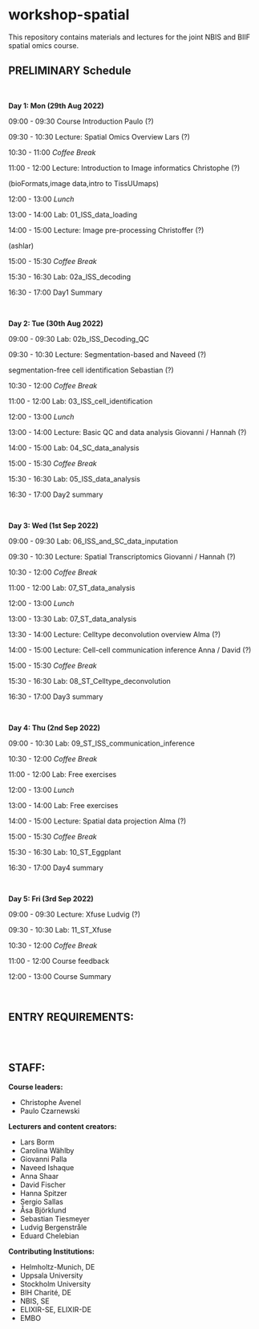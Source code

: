 # workshop-spatial

This repository contains materials and lectures for the joint NBIS and BIIF spatial omics course.




## PRELIMINARY Schedule

<br/>

**Day 1: Mon (29th Aug 2022)**

09:00 - 09:30	Course Introduction				                               Paulo (?)

09:30 - 10:30	Lecture: Spatial Omics Overview			                      Lars (?)

10:30 - 11:00	*Coffee Break*

11:00 - 12:00	Lecture: Introduction to Image informatics	        Christophe (?)

(bioFormats,image data,intro to TissUUmaps)

12:00 - 13:00	*Lunch*

13:00 - 14:00	Lab: 01_ISS_data_loading

14:00 - 15:00	Lecture: Image pre-processing			                 Christoffer (?)

(ashlar)

15:00 - 15:30	*Coffee Break*

15:30 - 16:30	Lab: 02a_ISS_decoding

16:30 - 17:00	Day1 Summary

<br/>

**Day 2: Tue (30th Aug 2022)**

09:00 - 09:30	Lab: 02b_ISS_Decoding_QC

09:30 - 10:30 Lecture: Segmentation-based and 		                    Naveed (?)

segmentation-free cell identification                Sebastian (?)

10:30 - 12:00	*Coffee Break*

11:00 - 12:00	Lab: 03_ISS_cell_identification

12:00 - 13:00	*Lunch*

13:00 - 14:00 Lecture: Basic QC and data analysis		       Giovanni / Hannah (?)

14:00 - 15:00	Lab: 04_SC_data_analysis

15:00 - 15:30	*Coffee Break*

15:30 - 16:30	Lab: 05_ISS_data_analysis

16:30 - 17:00	Day2 summary

<br/>


**Day 3: Wed (1st Sep 2022)**

09:00 - 09:30 Lab: 06_ISS_and_SC_data_inputation

09:30 - 10:30 Lecture: Spatial Transcriptomics             Giovanni / Hannah (?)

10:30 - 12:00	*Coffee Break*

11:00 - 12:00 Lab: 07_ST_data_analysis

12:00 - 13:00	*Lunch*

13:00 - 13:30 Lab: 07_ST_data_analysis

13:30 - 14:00 Lecture: Celltype deconvolution overview                  Alma (?)

14:00 - 15:00 Lecture: Cell-cell communication inference        Anna / David (?)

15:00 - 15:30	*Coffee Break*

15:30 - 16:30 Lab: 08_ST_Celltype_deconvolution       

16:30 - 17:00	Day3 summary


<br/>

**Day 4: Thu (2nd Sep 2022)**

09:00 - 10:30 Lab: 09_ST_ISS_communication_inference

10:30 - 12:00	*Coffee Break*

11:00 - 12:00 Lab: Free exercises

12:00 - 13:00	*Lunch*

13:00 - 14:00 Lab: Free exercises

14:00 - 15:00 Lecture: Spatial data projection                          Alma (?)                                         

15:00 - 15:30	*Coffee Break*

15:30 - 16:30 Lab: 10_ST_Eggplant

16:30 - 17:00	Day4 summary

<br/>


**Day 5: Fri (3rd Sep 2022)**

09:00 - 09:30 Lecture: Xfuse                                          Ludvig (?)

09:30 - 10:30 Lab: 11_ST_Xfuse

10:30 - 12:00	*Coffee Break*

11:00 - 12:00 Course feedback

12:00 - 13:00	Course Summary


<br/>


## ENTRY REQUIREMENTS:




##


<br/>


## STAFF:

**Course leaders:**
- Christophe Avenel
- Paulo Czarnewski

**Lecturers and content creators:**
- Lars Borm
- Carolina Wählby
- Giovanni Palla
- Naveed Ishaque
- Anna Shaar
- David Fischer
- Hanna Spitzer
- Sergio Sallas
- Åsa Björklund
- Sebastian Tiesmeyer
- Ludvig Bergenstråle
- Eduard Chelebian

**Contributing Institutions:**
- Helmholtz-Munich, DE
- Uppsala University
- Stockholm University
- BIH Charité, DE
- NBIS, SE
- ELIXIR-SE, ELIXIR-DE
- EMBO

